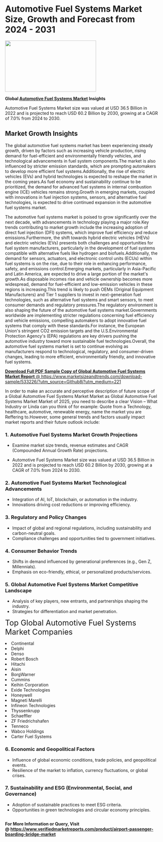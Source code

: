 <H1>Automotive Fuel Systems Market Size, Growth and Forecast from 2024 - 2031</H1><img class="aligncenter size-medium wp-image-584254" src="https://thirdeyenews.in/wp-content/uploads/2024/09/Global-Market-Research-300x168.jpeg" alt="" width="300" height="168" /><p><strong>Global&nbsp;<a href="https://www.marketsizeandtrends.com/download-sample/533226/?utm_source=Github8j?utm_medium=221">Automotive Fuel Systems Market</a> Insights</strong></p><p>Automotive Fuel Systems Market size was valued at USD 36.5 Billion in 2022 and is projected to reach USD 60.2 Billion by 2030, growing at a CAGR of 7.0% from 2024 to 2030.</p><p><h2>Market Growth Insights</h2> <p>The global automotive fuel systems market has been experiencing steady growth, driven by factors such as increasing vehicle production, rising demand for fuel-efficient and environmentally friendly vehicles, and technological advancements in fuel system components.The market is also influenced by stricter emission standards, which are prompting automakers to develop more efficient fuel systems.Additionally, the rise of electric vehicles (EVs) and hybrid technologies is expected to reshape the market in the coming years.As fuel economy and sustainability continue to be prioritized, the demand for advanced fuel systems in internal combustion engine (ICE) vehicles remains strong.Growth in emerging markets, coupled with innovations in fuel injection systems, sensors, and alternative fuel technologies, is expected to drive continued expansion in the automotive fuel systems market.</p> <p><a href="#"></a></p> <p>The automotive fuel systems market is poised to grow significantly over the next decade, with advancements in technology playing a major role.Key trends contributing to market growth include the increasing adoption of direct fuel injection (DFI) systems, which improve fuel efficiency and reduce emissions.Furthermore, the shift towards hybrid electric vehicles (HEVs) and electric vehicles (EVs) presents both challenges and opportunities for fuel system manufacturers, particularly in the development of fuel systems compatible with alternative fuels like hydrogen and biofuels.Additionally, the demand for sensors, actuators, and electronic control units (ECUs) within fuel systems is on the rise, due to their role in enhancing performance, safety, and emissions control.Emerging markets, particularly in Asia-Pacific and Latin America, are expected to drive a large portion of the market's growth.As disposable incomes rise and vehicle ownership becomes more widespread, demand for fuel-efficient and low-emission vehicles in these regions is increasing.This trend is likely to push OEMs (Original Equipment Manufacturers) and Tier 1 suppliers to invest in next-generation fuel technologies, such as alternative fuel systems and smart sensors, to meet consumer demands and regulatory pressures.The regulatory environment is also shaping the future of the automotive fuel systems market.Governments worldwide are implementing stricter regulations concerning fuel efficiency and vehicle emissions, compelling automakers to adopt innovative fuel systems that comply with these standards.For instance, the European Union's stringent CO2 emission targets and the U.S.Environmental Protection Agency's (EPA) regulations are key drivers pushing the automotive industry toward more sustainable fuel technologies.Overall, the automotive fuel systems market is set to continue evolving as manufacturers respond to technological, regulatory, and consumer-driven changes, leading to more efficient, environmentally friendly, and innovative fuel systems.</p> <p><a href="#"></p><p><span class=""><strong>Download Full PDF Sample Copy of Global Automotive Fuel Systems Market Report</strong> @ <a href="https://www.marketsizeandtrends.com/download-sample/533226/?utm_source=Github8j?utm_medium=221" target="_blank">https://www.marketsizeandtrends.com/download-sample/533226/?utm_source=Github8j?utm_medium=221</a></span></p><p>In order to make an accurate and perceptive description of future scope of a Global&nbsp;Automotive Fuel Systems Market Market as Global&nbsp;Automotive Fuel Systems Market Market of 2025, you need to describe a clear Vision &ndash; What Industry or Linda can you think of for example: Quote from a Technology, healthcare, automotive, renewable energy, name the market you are Reffering to.However, some general trends and factors usually impact market reports and their future outlook include:</p><h3>1.&nbsp;<strong>Automotive Fuel Systems Market Growth Projections</strong></h3><ul><li>Examine market size trends, revenue estimates and CAGR (Compounded Annual Growth Rate) projections.</li><li><p>Automotive Fuel Systems Market size was valued at USD 36.5 Billion in 2022 and is projected to reach USD 60.2 Billion by 2030, growing at a CAGR of 7.0% from 2024 to 2030.</p></li></ul><h3>2.&nbsp;<strong>Automotive Fuel Systems Market Technological Advancements</strong></h3><ul><li>Integration of AI, IoT, blockchain, or automation in the industry.</li><li>Innovations driving cost reductions or improving efficiency.</li></ul><h3>3.&nbsp;<strong>Regulatory and Policy Changes</strong></h3><ul><li>Impact of global and regional regulations, including sustainability and carbon-neutral goals.</li><li>Compliance challenges and opportunities tied to government initiatives.</li></ul><h3>4.&nbsp;<strong>Consumer Behavior Trends</strong></h3><ul><li>Shifts in demand influenced by generational preferences (e.g., Gen Z, Millennials).</li><li>Emphasis on eco-friendly, ethical, or personalized products/services.</li></ul><h3>5.&nbsp;<strong>Global Automotive Fuel Systems Market Competitive Landscape</strong></h3><ul><li>Analysis of key players, new entrants, and partnerships shaping the industry.</li><li>Strategies for differentiation and market penetration.</li></ul><p data-pm-slice="1 1 []"><span style="color: inherit; font-family: inherit; font-size: 25px;">Top Global Automotive Fuel Systems Market Companies</span></p><div class="" data-test-id=""><p><li>Continental</li><li> Delphi</li><li> Denso</li><li> Robert Bosch</li><li> Hitachi</li><li> Aisin</li><li> BorgWarner</li><li> Cummins</li><li> Keihin Corporation</li><li> Exide Technologies</li><li> Honeywell</li><li> Magneti Marelli</li><li> Infineon Technologies</li><li> Thyssenkrupp</li><li> Schaeffler</li><li> ZF Friedrichshafen</li><li> Tenneco</li><li> Wabco Holdings</li><li> Carter Fuel Systems</li></p></div><h3>6.&nbsp;<strong>Economic and Geopolitical Factors</strong></h3><ul><li>Influence of global economic conditions, trade policies, and geopolitical events.</li><li>Resilience of the market to inflation, currency fluctuations, or global crises.</li></ul><h3>7.&nbsp;<strong>Sustainability and ESG (Environmental, Social, and Governance)</strong></h3><ul><li>Adoption of sustainable practices to meet ESG criteria.</li><li>Opportunities in green technologies and circular economy principles.</li></ul><h2><strong style="font-size: 14px;">For More Information or Query, Visit @&nbsp;</strong><a style="background-color: #ffffff; font-size: 14px;" href="https://www.marketsizeandtrends.com/report/automotive-fuel-systems-market/" target="_blank">https://www.verifiedmarketreports.com/product/airport-passenger-boarding-bridge-market</a></h2>